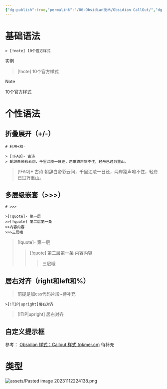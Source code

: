 ```yaml
---
{"dg-publish":true,"permalink":"/06-Obsidian技术/Obsidian CallOut/","dgPassFrontmatter":true,"created":"2023-11-13T08:10:19.991+08:00","updated":"2024-01-22T09:37:34.000+08:00"}
---
```



# 基础语法  

```
> [!note] 10个官方样式
```

实例
> [!note] 10个官方样式

> [!note]
>10个官方样式

# 个性语法
## 折叠展开（+/-）
```
# 利用+和-

> [!FAQ]- 古诗
> 朝辞白帝彩云间，千里江陵一日还，两岸猿声啼不住，轻舟已过万重山。
```

> [!FAQ]+ 古诗
> 朝辞白帝彩云间，千里江陵一日还，两岸猿声啼不住，轻舟已过万重山。


## 多层级嵌套（>>>）
```
# >>>

>[!quote]- 第一层
>>[!quote] 第二层第一条
>>内容内容
>>>三层哦
```

>[!quote]- 第一层
>>[!quote] 第二层第一条
>>内容内容
>>>三层哦

## 居右对齐（right和left和%）
> 前提是加css代码片段~待补充

```
>[!TIP|upright]居右对齐
```

>[!TIP|upright] 居右对齐

## 自定义提示框
参考：
[Obsidian 样式：Callout 样式 (pkmer.cn)](https://pkmer.cn/Pkmer-Docs/10-obsidian/obsidian%E5%A4%96%E8%A7%82/css-%E7%89%87%E6%AE%B5/obsidian%E6%A0%B7%E5%BC%8F-callout%E6%A0%B7%E5%BC%8F/)
待补充

# 类型
![assets/Pasted image 20231112224138.png](/img/user/assets/Pasted%20image%2020231112224138.png)